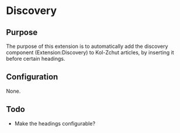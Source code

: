 # Discovery

## Purpose

The purpose of this extension is to automatically add the discovery
component (Extension:Discovery) to Kol-Zchut articles, by inserting it
before certain headings.

## Configuration
None.

## Todo
- Make the headings configurable?
